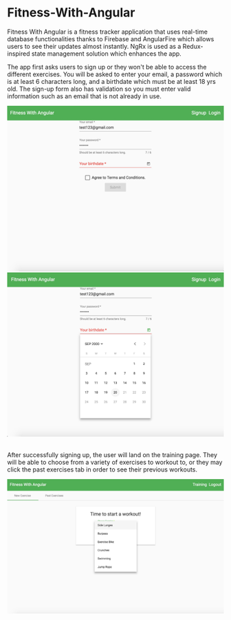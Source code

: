# Fitness-With-Angular


Fitness With Angular is a fitness tracker application that uses real-time database functionalities thanks to Firebase and AngularFire which allows users to see their updates almost instantly. NgRx is used as a Redux-inspired state management solution which enhances the app.

The app first asks users to sign up or they won't be able to access the different exercises. You will be asked to enter your email, a password which is at least 6 characters long, and a birthdate which must be at least 18 yrs old. The sign-up form also has validation so you must enter valid information such as an email that is not already in use.

<img src="fitness-with-angular/screenshots/1.jpg"/>
<br>
<img src="fitness-with-angular/screenshots/2.jpg"/>
<br><br>

After successfully signing up, the user will land on the training page. They will be able to choose from a variety of exercises to workout to, or they may click the past exercises tab in order to see their previous workouts.

<img src="fitness-with-angular/screenshots/4.jpg"/>
